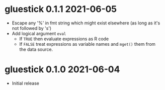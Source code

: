# gluestick 0.1.1  2021-06-05

* Escape any '%' in fmt string which might exist elsewhere 
  (as long as it's not followed by 's')
* Add logical argument `eval`
    * If `TRUE` then evaluate expressions as R code
    * If `FALSE` treat expressions as variable names and `mget()` them from 
      the data source.

# gluestick 0.1.0  2021-06-04

* Initial release